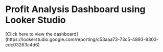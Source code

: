 <h1 align'center'>Profit Analysis Dashboard using Looker Studio</h1>
[Click here to view the dashboard](https://lookerstudio.google.com/reporting/c53aaa73-73c5-4893-8303-cdc03263c4d6)

